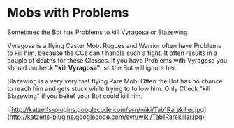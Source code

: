 # Mobs with Problems #

Sometimes the Bot has Problems to kill Vyragosa or Blazewing

Vyragosa is a flying Caster Mob. Rogues and Warrior often have Problems to kill him, because the CCs can't handle such a fight. It often results in a couple of deaths for these Classes. If you have Problems with Vyragosa you should uncheck **"kill Vyragosa"**, so the Bot will ignore her.

Blazewing is a very very fast flying Rare Mob. Often the Bot has no chance to reach him and gets stuck while trying to follow him.
Only Check "kill Blazewing" if you belief your Bot could kill him.

![http://katzerls-plugins.googlecode.com/svn/wiki/Tab1Rarekiller.jpg](http://katzerls-plugins.googlecode.com/svn/wiki/Tab1Rarekiller.jpg)